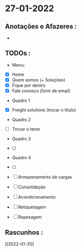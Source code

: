 # 27-01-2022



## Anotações e Afazeres :
- 


## TODOs :
- Menu:
- [x] Home
- [x] Quem somos (+ Soluções)
- [x] Fique por dentro
- [x] Fale conosco (form de email)
- Quadro 1
- [x] Freight solutions (trocar o titulo)
- Quadro 2
- [ ] Trocar o texto
- Quadro 3
- [ ] 
- Quadro 4
- [ ] 

- [ ] Armazenamento de cargas
- [ ] Consolidação
- [ ] Acondicionamento
- [ ] Retiquetagem
- [ ] Repesagem



## Rascunhos :
[[2022-01-31]]